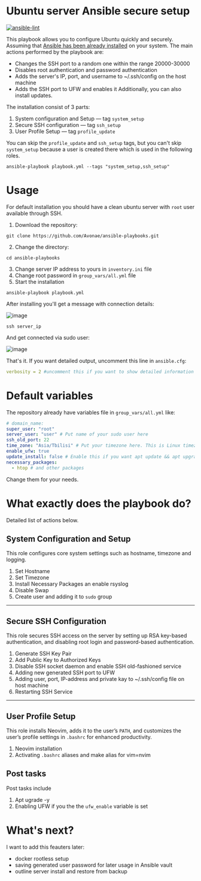 # Ubuntu server Ansible secure setup
[![ansible-lint](https://github.com/Avonae/ansible-playbooks/actions/workflows/ansible-lint.yml/badge.svg?branch=main)](https://github.com/Avonae/ansible-playbooks/actions/workflows/ansible-lint.yml)

This playbook allows you to configure Ubuntu quickly and securely. Assuming that [Ansible has been already installed](https://docs.ansible.com/ansible/latest/installation_guide/) on your system.
The main actions performed by the playbook are:

- Changes the SSH port to a random one within the range 20000-30000
- Disables root authentication and password authentication
- Adds the server's IP, port, and username to ~/.ssh/config on the host machine
- Adds the SSH port to UFW and enables it
Additionally, you can also install updates. 

The installation consist of 3 parts:

1. System configuration and Setup — tag `system_setup`
2. Secure SSH configuration — tag `ssh_setup`
3. User Profile Setup — tag `profile_update`

You can skip the `profile_update` and `ssh_setup` tags, but you can't skip `system_setup` because a user is created there which is used in the following roles.

```shell
ansible-playbook playbook.yml --tags "system_setup,ssh_setup"
```

# Usage
For default installation you should have a clean ubuntu server with `root` user available through SSH.

1. Download the repository:
```shell
git clone https://github.com/Avonae/ansible-playbooks.git
```
2. Change the directory:
```shell
cd ansible-playbooks
```
3. Change server IP address to yours in `inventory.ini` file
4. Change root password in `group_vars/all.yml` file
5. Start the installation 
```shell
ansible-playbook playbook.yml
```
After installing you'll get a message with connection details:

![image](https://github.com/user-attachments/assets/17ab42bf-6fab-4f47-acd8-cd3fac92aa16)

```shell
ssh server_ip
```
And get connected via sudo user:

![image](https://github.com/user-attachments/assets/ada9fdca-c10c-4e49-b972-941dff3bf337)

That's it.
If you want detailed output, uncomment this line in `ansible.cfg`:
```yaml
verbosity = 2 #uncomment this if you want to show detailed information
```

# Default variables
The repository already have variables file in `group_vars/all.yml` like:
```yaml
# domain_name:
super_user: "root"
server_user: "user" # Put name of your sudo user here
ssh_old_port: 22
time_zone: "Asia/Tbilisi" # Put your timezone here. This is Linux timezone format 
enable_ufw: true
update_install: false # Enable this if you want apt update && apt upgrade will will be executed. Please note that this may take a long time.
necessary_packages:
  - htop # and other packages
```
Change them for your needs.

# What exactly does the playbook do?
Detailed list of actions below.

## System Configuration and Setup

This role configures core system settings such as hostname, timezone and logging.

1. Set Hostname
2. Set Timezone
3. Install Necessary Packages an enable rsyslog
4. Disable Swap
5. Create user and adding it to `sudo` group

---
## Secure SSH Configuration

This role secures SSH access on the server by setting up RSA key-based authentication, and disabling root login and password-based authentication.

1. Generate SSH Key Pair
3. Add Public Key to Authorized Keys
4. Disable SSH socket daemon and enable SSH old-fashioned service
5. Adding new generated SSH port to UFW
6. Adding user, port, IP-address and private kay to ~/.ssh/config file on host machine
7. Restarting SSH Service

---

## User Profile Setup

This role installs Neovim, adds it to the user’s `PATH`, and customizes the user’s profile settings in `.bashrc` for enhanced productivity.

1. Neovim installation
2. Activating `.bashrc` aliases and make alias for vim=nvim

## Post tasks
Post tasks include 
1. Apt ugrade -y
2. Enabling UFW if you the the `ufw_enable` variable is set

# What's next?
I want to add this feauters later:
- docker rootless setup
- saving generated user password for later usage in Ansible vault
- outline server install and restore from backup
